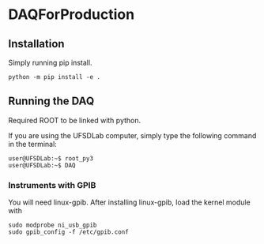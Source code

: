 # DAQForProduction

## Installation

Simply running pip install.

```
python -m pip install -e .
```

## Running the DAQ

Required ROOT to be linked with python.

If you are using the UFSDLab computer, simply type the following command in the terminal:

```
user@UFSDLab:~$ root_py3
user@UFSDLab:~$ DAQ
```

### Instruments with GPIB

You will need linux-gpib. After installing linux-gpib, load the kernel module with

```
sudo modprobe ni_usb_gpib
sudo gpib_config -f /etc/gpib.conf
```
